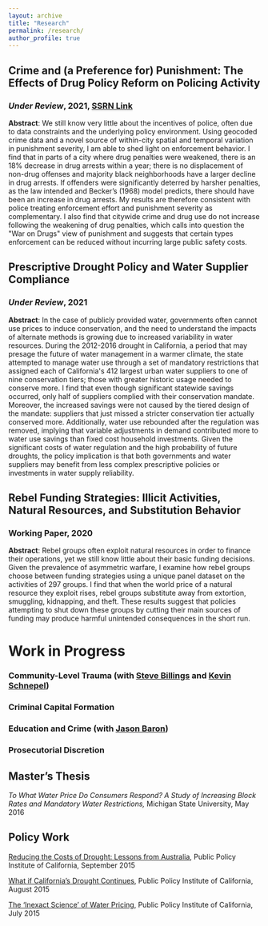 ```yaml
---
layout: archive
title: "Research"
permalink: /research/
author_profile: true
---
```


## Crime and (a Preference for) Punishment: The Effects of Drug Policy Reform on Policing Activity
### *Under Review*, 2021,  [SSRN Link](https://ssrn.com/abstract=3795758) 

**Abstract**: We still know very little about the incentives of police, often due to data constraints and the underlying policy environment. Using geocoded crime data and a novel source of within-city spatial and temporal variation in punishment severity, I am able to shed light on enforcement behavior. I find that in parts of a city where drug penalties were weakened, there is an 18% decrease in drug arrests within a year; there is no displacement of non-drug offenses and majority black neighborhoods have a larger decline in drug arrests. If offenders were significantly deterred by harsher penalties, as the law intended and Becker’s (1968) model predicts, there should have been an increase in drug arrests. My results are therefore consistent with police treating enforcement effort and punishment severity as complementary. I also find that citywide crime and drug use do not increase following the weakening of drug penalties, which calls into question the "War on Drugs" view of punishment and suggests that certain types enforcement can be reduced without incurring large public safety costs.

## Prescriptive Drought Policy and Water Supplier Compliance
### *Under Review*, 2021

**Abstract**: In the case of publicly provided water, governments often cannot use prices to induce conservation, and the need to understand the impacts of alternate methods is growing due to increased variability in water resources. During the 2012-2016 drought in California, a period that may presage the future of water management in a warmer climate, the state attempted to manage water use through a set of mandatory restrictions that assigned each of California's 412 largest urban water suppliers to one of nine conservation tiers; those with greater historic usage needed to conserve more. I find that even though significant statewide savings occurred, only half of suppliers complied with their conservation mandate. Moreover, the increased savings were not caused by the tiered design of the mandate: suppliers that just missed a stricter conservation tier actually conserved more. Additionally, water use rebounded after the regulation was removed, implying that variable adjustments in demand contributed more to water use savings than fixed cost household investments. Given the significant costs of water regulation and the high probability of future droughts, the policy implication is that both governments and water suppliers may benefit from less complex prescriptive policies or investments in water supply reliability.

## Rebel Funding Strategies: Illicit Activities, Natural Resources, and Substitution Behavior
### Working Paper, 2020

**Abstract**: Rebel groups often exploit natural resources in order to finance their operations, yet we still know little about their basic funding decisions. Given the prevalence of asymmetric warfare, I examine how rebel groups choose between funding strategies using a unique panel dataset on the activities of 297 groups. I find that when the world price of a natural resource they exploit rises, rebel groups substitute away from extortion, smuggling, kidnapping, and theft. These results suggest that policies attempting to shut down these groups by cutting their main sources of funding may produce harmful unintended consequences in the short run.

# Work in Progress

### Community-Level Trauma (with [Steve Billings](https://sites.google.com/a/colorado.edu/stephen-billings/) and [Kevin Schnepel](https://kschnepel.github.io/))

### Criminal Capital Formation

### Education and Crime (with [Jason Baron](https://sites.google.com/view/jasonbaron/home))

### Prosecutorial Discretion

## Master’s Thesis

*To What Water Price Do Consumers Respond? A Study of Increasing Block Rates and Mandatory Water Restrictions,*  Michigan State University, May 2016

## Policy Work

[Reducing the Costs of Drought: Lessons from Australia](https://www.ppic.org/blog/reducing-the-costs-of-drought-lessons-from-australia/), Public Policy Institute of California, September 2015

[What if California’s Drought Continues](https://www.ppic.org/content/pubs/report/R_815EHR.pdf), Public Policy Institute of California, August 2015

[The ‘Inexact Science’ of Water Pricing](https://www.ppic.org/blog/the-inexact-science-of-water-pricing/), Public Policy Institute of California, July 2015

